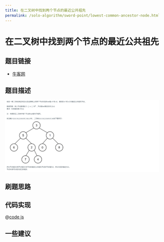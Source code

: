 ```yaml
---
title: 在二叉树中找到两个节点的最近公共祖先
permalink: /solo-algorithm/sword-point/lowest-common-ancestor-node.html
---
```


# 在二叉树中找到两个节点的最近公共祖先

## 题目链接

- [牛客网](https://www.nowcoder.com/share/jump/8484115461699857898221)

## 题目描述

![](../images/lowestCommonAncestorFromNode.png)

## 刷题思路

## 代码实现

@[code js](@algorithm/sword-point/树/lowestCommonAncestorFromNode.js)

## 一些建议
